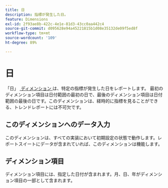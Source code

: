 ```yaml
---
title: 日
description: 指標が発生した日。
feature: Dimensions
exl-id: 2f93ae8b-422c-4e1e-81d3-43cc0aa442c4
source-git-commit: d095628e94a45221815b1d08e35132de09f5ed8f
workflow-type: tm+mt
source-wordcount: '109'
ht-degree: 89%

---
```


# 日

「日」 [&#x200B; ディメンション &#x200B;](overview.md) は、特定の指標が発生した日をレポートします。 最初のディメンション項目は日付範囲の最初の日で、最後のディメンション項目は日付範囲の最後の日です。このディメンションは、経時的に指標を見ることができる、トレンドレポートには不可欠です。

## このディメンションへのデータ入力

このディメンションは、すべての実装において初期設定の状態で動作します。レポートスイートにデータが含まれていれば、このディメンションは機能します。

## ディメンション項目

ディメンション項目には、指定した日付が含まれます。月、日、年がディメンション項目の一部として含まれます。
